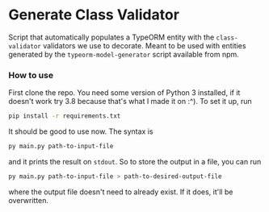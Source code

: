 # Generate Class Validator
Script that automatically populates a TypeORM entity with the `class-validator` validators we use to decorate. Meant to be used with entities generated by the `typeorm-model-generator` script available from npm.

### How to use
First clone the repo. You need some version of Python 3 installed, if it doesn't work try 3.8 because that's what I made it on :^). To set it up, run

```bash
pip install -r requirements.txt
```

It should be good to use now. The syntax is
```bash
py main.py path-to-input-file
```

and it prints the result on `stdout`. So to store the output in a file, you can run

```bash
py main.py path-to-input-file > path-to-desired-output-file
```

where the output file doesn't need to already exist. If it does, it'll be overwritten.
